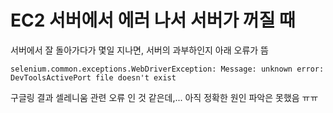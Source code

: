 # EC2 서버에서 에러 나서 서버가 꺼질 때 
서버에서 잘 돌아가다가 몇일 지나면, 서버의 과부하인지 아래 오류가 뜸 

```
selenium.common.exceptions.WebDriverException: Message: unknown error: DevToolsActivePort file doesn't exist
```

구글링 결과 셀레니움 관련 오류 인 것 같은데,... 아직 정확한 원인 파악은 못했음 ㅠㅠ 
